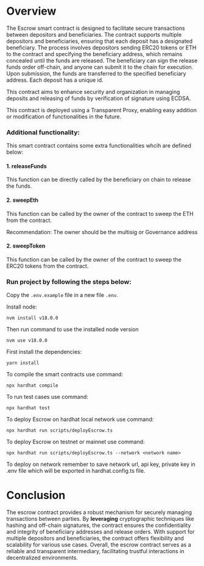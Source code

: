# Overview

The Escrow smart contract is designed to facilitate secure transactions between depositors and beneficiaries. The contract supports multiple depositors and beneficiaries, ensuring that each deposit has a designated beneficiary. The process involves depositors sending ERC20 tokens or ETH to the contract and specifying the beneficiary address, which remains concealed until the funds are released. The beneficiary can sign the release funds order off-chain, and anyone can submit it to the chain for execution. Upon submission, the funds are transferred to the specified beneficiary address.
Each deposit has a unique id.

This contract aims to enhance security and organization in managing deposits and releasing of funds by verification of signature using ECDSA.

This contract is deployed using a Transparent Proxy, enabling easy addition or modification of functionalities in the future.

### Additional functionality:
This smart contract contains some extra functionalities whcih are defined below: 

#### 1. releaseFunds
This function can be directly called by the beneficiary on chain to release the funds.

#### 2. sweepEth
This function can be called by the owner of the contract to sweep the ETH from the contract.

Recommendation: The owner should be the multisig or Governance address

#### 2. sweepToken
This function can be called by the owner of the contract to sweep the ERC20 tokens from the contract.

### Run project by following the steps below:

Copy the ``.env.example`` file in a new file ``.env``.

Install node:
```shell
nvm install v18.0.0
```

Then run command to use the installed node version
```shell
nvm use v18.0.0
```

First install the dependencies:
```shell
yarn install
```
To compile the smart contracts use command:
```shell
npx hardhat compile
```

To run test cases use command:
```shell
npx hardhat test
```

To deploy Escrow on hardhat local network use command:
```shell
npx hardhat run scripts/deployEscrow.ts
```

To deploy Escrow on testnet or mainnet use command:
```shell
npx hardhat run scripts/deployEscrow.ts --network <network name>
```

To deploy on network remember to save network url, api key, private key in .env file which will be exported in hardhat.config.ts file.

# Conclusion

The escrow contract provides a robust mechanism for securely managing transactions between parties. By **leveraging** cryptographic techniques like hashing and off-chain signatures, the contract ensures the confidentiality and integrity of beneficiary addresses and release orders. With support for multiple depositors and beneficiaries, the contract offers flexibility and scalability for various use cases. Overall, the escrow contract serves as a reliable and transparent intermediary, facilitating trustful interactions in decentralized environments.
